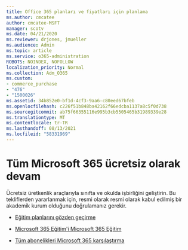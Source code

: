 ```yaml
---
title: Office 365 planları ve fiyatları için planlama
ms.author: cmcatee
author: cmcatee-MSFT
manager: scotv
ms.date: 04/21/2020
ms.reviewer: drjones, jmueller
ms.audience: Admin
ms.topic: article
ms.service: o365-administration
ROBOTS: NOINDEX, NOFOLLOW
localization_priority: Normal
ms.collection: Adm_O365
ms.custom:
- commerce_purchase
- "476"
- "1500026"
ms.assetid: 34b852e0-bf1d-4cf3-9aa6-c80eed67bfeb
ms.openlocfilehash: c226f51b848ba42162f66edcba1137a8c5f0d738
ms.sourcegitcommit: ab75f66355116e995b3cb5505465b31989339e28
ms.translationtype: MT
ms.contentlocale: tr-TR
ms.lasthandoff: 08/13/2021
ms.locfileid: "58331969"
---
```

# <a name="get-microsoft-365-free-for-your-entire-school"></a>Tüm Microsoft 365 ücretsiz olarak devam

Ücretsiz üretkenlik araçlarıyla sınıfta ve okulda işbirliğini geliştirin. Bu tekliflerden yararlanmak için, resmi olarak resmi olarak kabul edilmiş bir akademik kurum olduğunu doğrulamanız gerekir.
  
- [Eğitim planlarını gözden geçirme](https://products.office.com/academic/compare-office-365-education-plans)

- [Microsoft 365 Eğitim'i Microsoft 365 Eğitim](https://support.office.com/article/get-started-with-office-365-education-ab02abe5-a1ee-458c-b749-5b44416ccf14?wt.mc_id=o365_portal_mmaven&ui=en-US&rs=en-US&ad=US)

- [Tüm abonelikleri Microsoft 365 karşılaştırma](https://products.office.com/business/compare-more-office-365-for-business-plans)